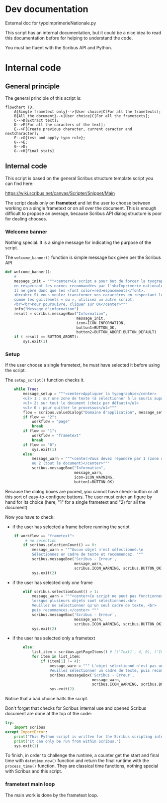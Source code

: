 # Dev documentation

External doc for typoImprimerieNationale.py

This script has an internal documentation, but it could be a nice idea to read this documentation before for helping to understand the code.

You must be fluent with the Scribus API and Python.

# Internal code

## General principle

The general principle of this script is:

```mermaid
flowchart TD;
	A{Single frametext only}-->|User choice|C[For all the frametexts];
	B{All the document}-->|User choice|C[For all the frametexts];
	C-->D[Extract text];
	D-->E[For all the caracters of the text];
	E-->F[Create previous character, current caracter and nextcharacter];
	F-->G{test and apply typo rule};
	G-->E;
	G-->D;
	G-->H[Final stats]
```

## Internal code

This script is based on the general Scribus structure template script you can find here:

https://wiki.scribus.net/canvas/Scripter/Snippet/Main

The script deals only on **frametext** and let the user to choose between working on a single frametext or on all over the document. This is enough difficult to propose an average, because Scribus API dialog structure is poor for dealing chooses.

### Welcome banner

Nothing special. It is a single message for indicating the purpose of the script.

The `welcome_banner()` function is simple message box given per the Scribus API

```python
def welcome_banner():
    #
    message_init = """<center>Ce script a pour but de forcer la tyographie du texte
    en respectant les normes recommandées par l'<b>Imprimerie nationale de France</b>.
    Il ne gère donc que les <font color=red>espacements</font>.
    <br><br> Si vous voulez transformer vos caractères en respectant les usages de France,
    comme les guillemets « ou », utilisez un autre script.
    <br><br>Pour poursuivre, cliquer sur OK</center>"""
    info("Message d'information")
    result = scribus.messageBox("Information",
                                message_init,
                                icon=ICON_INFORMATION,
                                button1=BUTTON_OK,
                                button2=BUTTON_ABORT|BUTTON_DEFAULT)
    if ( result == BUTTON_ABORT):
        sys.exit(1)
```


### Setup

If the user choose a single frametext, he must have selected it before using the script.

The `setup_script()` function checks it.

```python
    while True:
        message_setup = """<center>Appliquer la typographie</center>
        <ul> 1 : sur une zone de texte (à sélectionner à la souris auparavant)</ul>
        <ul> 2: sur tout le document (choix par défaut)</ul>
        <ul> 0 : pour quitter le processus</ul>"""
        flow = scribus.valueDialog("Domaine d'application", message_setup, "2")
        if flow == "2":
            workflow = "page"
            break
        if flow == "1":
            workflow = "frametext"
            break
        if flow == "0":
            sys.exit(1)
        else:
            message_warn = """<center>Vous devez répondre par 1 (zone de texte) <br>
            ou 2 (tout le document)</center>"""
            scribus.messageBox("Information",
                               message_warn,
                               icon=ICON_WARNING,
                               button1=BUTTON_OK)
```

Because the dialog boxes are poored, you cannot have check-button or all this sort of easy-to-configure buttons. The user must enter an figure by hand for its choice (here, "1" for a single frametext and "2) for all the document)

Now you have to check:

* if the user has selected a frame before running the script

```python
    if workflow == "frametext":
         # no selection
        if scribus.selectionCount() == 0:
            message_warn = """Aucun objet n'est sélectionné.\n
            Sélectionnez un cadre de texte et recommencez. """
            scribus.messageBox('Scribus - Erreur',
                               message_warn,
                               scribus.ICON_WARNING, scribus.BUTTON_OK)
            sys.exit(2)

```

* if the user has selected only *one* frame

```python
        elif scribus.selectionCount() > 1:
            message_warn = """<center>Ce script ne peut pas fonctionner 
            lorsque plusieurs objets sont sélectionnés.<br>
            Veuillez ne sélectionner qu'un seul cadre de texte, <br>
            puis recommencez.</center> """
            scribus.messageBox('Scribus - Erreur',
                               message_warn,
                               scribus.ICON_WARNING, scribus.BUTTON_OK)
            sys.exit(2)
```

* if the user has selected only a frametext

```python
        else:
            list_item = scribus.getPageItems() # [('Text1', 4, 0), ('Image1', 2, 1), ...]
            for item in list_item:
                if (item[1] != 4):
                    message_warn = """ L'objet sélectionné n'est pas un cadre de texte.\n
                    Veuillez sélectionner un cadre de texte, puis recommencez. """
                    scribus.messageBox('Scribus - Erreur',
                                       message_warn,
                                       scribus.ICON_WARNING, scribus.BUTTON_OK)
                    sys.exit(2)
```

Notice that a bad choice halts the script.

Don't forget that checks for Scribus internal use and opened Scribus document are done at the top of the code:

```python
try:
    import scribus
except ImportError:
    print("This Python script is written for the Scribus scripting interface.")
    print("It can only be run from within Scribus.")
    sys.exit(1)
```

To finish, in order to challenge the runtime, a counter get the start and final time with `datetime.now()` function and return the final runtime with the `process_time()`  function. They are classical time functions, nothing special with Scribus and this script.


### frametext main loop

The main work is done by the frametext loop. 


```python
```
```python
```
```python
```



